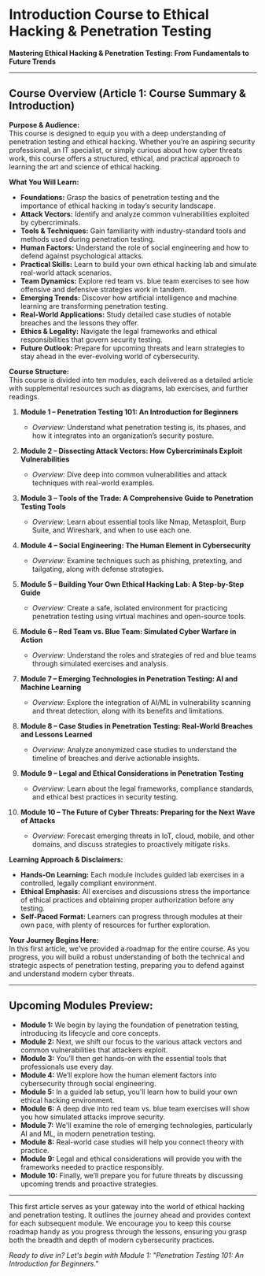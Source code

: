 # Introduction Course to Ethical Hacking & Penetration Testing

**Mastering Ethical Hacking & Penetration Testing: From Fundamentals to Future Trends**

---

## **Course Overview (Article 1: Course Summary & Introduction)**

**Purpose & Audience:**  
This course is designed to equip you with a deep understanding of penetration testing and ethical hacking. Whether you’re an aspiring security professional, an IT specialist, or simply curious about how cyber threats work, this course offers a structured, ethical, and practical approach to learning the art and science of ethical hacking.

**What You Will Learn:**
- **Foundations:** Grasp the basics of penetration testing and the importance of ethical hacking in today’s security landscape.
- **Attack Vectors:** Identify and analyze common vulnerabilities exploited by cybercriminals.
- **Tools & Techniques:** Gain familiarity with industry-standard tools and methods used during penetration testing.
- **Human Factors:** Understand the role of social engineering and how to defend against psychological attacks.
- **Practical Skills:** Learn to build your own ethical hacking lab and simulate real-world attack scenarios.
- **Team Dynamics:** Explore red team vs. blue team exercises to see how offensive and defensive strategies work in tandem.
- **Emerging Trends:** Discover how artificial intelligence and machine learning are transforming penetration testing.
- **Real-World Applications:** Study detailed case studies of notable breaches and the lessons they offer.
- **Ethics & Legality:** Navigate the legal frameworks and ethical responsibilities that govern security testing.
- **Future Outlook:** Prepare for upcoming threats and learn strategies to stay ahead in the ever-evolving world of cybersecurity.

**Course Structure:**  
This course is divided into ten modules, each delivered as a detailed article with supplemental resources such as diagrams, lab exercises, and further readings.

1. **Module 1 – Penetration Testing 101: An Introduction for Beginners**
    - *Overview:* Understand what penetration testing is, its phases, and how it integrates into an organization’s security posture.

2. **Module 2 – Dissecting Attack Vectors: How Cybercriminals Exploit Vulnerabilities**
    - *Overview:* Dive deep into common vulnerabilities and attack techniques with real-world examples.

3. **Module 3 – Tools of the Trade: A Comprehensive Guide to Penetration Testing Tools**
    - *Overview:* Learn about essential tools like Nmap, Metasploit, Burp Suite, and Wireshark, and when to use each one.

4. **Module 4 – Social Engineering: The Human Element in Cybersecurity**
    - *Overview:* Examine techniques such as phishing, pretexting, and tailgating, along with defense strategies.

5. **Module 5 – Building Your Own Ethical Hacking Lab: A Step-by-Step Guide**
    - *Overview:* Create a safe, isolated environment for practicing penetration testing using virtual machines and open-source tools.

6. **Module 6 – Red Team vs. Blue Team: Simulated Cyber Warfare in Action**
    - *Overview:* Understand the roles and strategies of red and blue teams through simulated exercises and analysis.

7. **Module 7 – Emerging Technologies in Penetration Testing: AI and Machine Learning**
    - *Overview:* Explore the integration of AI/ML in vulnerability scanning and threat detection, along with its benefits and limitations.

8. **Module 8 – Case Studies in Penetration Testing: Real-World Breaches and Lessons Learned**
    - *Overview:* Analyze anonymized case studies to understand the timeline of breaches and derive actionable insights.

9. **Module 9 – Legal and Ethical Considerations in Penetration Testing**
    - *Overview:* Learn about the legal frameworks, compliance standards, and ethical best practices in security testing.

10. **Module 10 – The Future of Cyber Threats: Preparing for the Next Wave of Attacks**
    - *Overview:* Forecast emerging threats in IoT, cloud, mobile, and other domains, and discuss strategies to proactively mitigate risks.

**Learning Approach & Disclaimers:**
- **Hands-On Learning:** Each module includes guided lab exercises in a controlled, legally compliant environment.
- **Ethical Emphasis:** All exercises and discussions stress the importance of ethical practices and obtaining proper authorization before any testing.
- **Self-Paced Format:** Learners can progress through modules at their own pace, with plenty of resources for further exploration.

**Your Journey Begins Here:**  
In this first article, we’ve provided a roadmap for the entire course. As you progress, you will build a robust understanding of both the technical and strategic aspects of penetration testing, preparing you to defend against and understand modern cyber threats.

---

## **Upcoming Modules Preview:**

- **Module 1:** We begin by laying the foundation of penetration testing, introducing its lifecycle and core concepts.
- **Module 2:** Next, we shift our focus to the various attack vectors and common vulnerabilities that attackers exploit.
- **Module 3:** You’ll then get hands-on with the essential tools that professionals use every day.
- **Module 4:** We’ll explore how the human element factors into cybersecurity through social engineering.
- **Module 5:** In a guided lab setup, you'll learn how to build your own ethical hacking environment.
- **Module 6:** A deep dive into red team vs. blue team exercises will show you how simulated attacks improve security.
- **Module 7:** We'll examine the role of emerging technologies, particularly AI and ML, in modern penetration testing.
- **Module 8:** Real-world case studies will help you connect theory with practice.
- **Module 9:** Legal and ethical considerations will provide you with the frameworks needed to practice responsibly.
- **Module 10:** Finally, we’ll prepare you for future threats by discussing upcoming trends and proactive strategies.

---

This first article serves as your gateway into the world of ethical hacking and penetration testing. It outlines the journey ahead and provides context for each subsequent module. We encourage you to keep this course roadmap handy as you progress through the lessons, ensuring you grasp both the breadth and depth of modern cybersecurity practices.

*Ready to dive in? Let's begin with Module 1: "Penetration Testing 101: An Introduction for Beginners."*